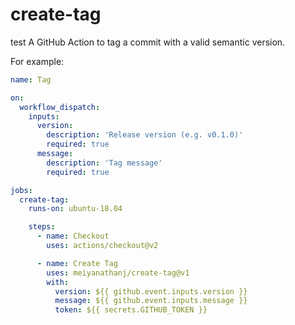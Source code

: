 # create-tag
test
A GitHub Action to tag a commit with a valid semantic version.

For example:

```yaml
name: Tag

on:
  workflow_dispatch:
    inputs:
      version:
        description: 'Release version (e.g. v0.1.0)'
        required: true
      message:
        description: 'Tag message'
        required: true

jobs:
  create-tag:
    runs-on: ubuntu-18.04

    steps:
      - name: Checkout
        uses: actions/checkout@v2

      - name: Create Tag
        uses: meiyanathanj/create-tag@v1
        with:
          version: ${{ github.event.inputs.version }}
          message: ${{ github.event.inputs.message }}
          token: ${{ secrets.GITHUB_TOKEN }}
```
